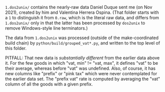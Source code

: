 `1.dos2unix/` contains the nearly-raw data Daniel Duque sent me
(on Nov 2021), created by him and Valentina Herrera Ospina.
(That folder starts with a `1` to distinguish it from `0.raw`,
which is the literal raw data, and differs from `1.dos2unix/`
only in that the latter has been processed by `dos2unix`
to remove Windows-style line terminators.)

The data from `1.dos2unix` was processed
(outside of the make-coordinated build chain)
by `python/build/grouped_vat*.py`,
and written to the top level of this folder.

PITFALL: That new data is *substantially different* from
the earlier data above it.
For the few goods in which "vat, min" != "vat, max",
it defines "vat" to be their average,
whereas before "vat" was undefined.
Also, of course, it has new columns like "prefix" or "pink tax"
which were never contemplated for the earlier data set.
The "prefix vat" rate is computed by averaging
the "vat" column of all the goods with a given prefix.
